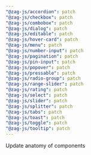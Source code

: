 ```yaml
---
"@zag-js/accordion": patch
"@zag-js/checkbox": patch
"@zag-js/combobox": patch
"@zag-js/dialog": patch
"@zag-js/editable": patch
"@zag-js/hover-card": patch
"@zag-js/menu": patch
"@zag-js/number-input": patch
"@zag-js/pagination": patch
"@zag-js/pin-input": patch
"@zag-js/popover": patch
"@zag-js/pressable": patch
"@zag-js/radio-group": patch
"@zag-js/range-slider": patch
"@zag-js/rating": patch
"@zag-js/select": patch
"@zag-js/slider": patch
"@zag-js/splitter": patch
"@zag-js/tabs": patch
"@zag-js/toast": patch
"@zag-js/toggle": patch
"@zag-js/tooltip": patch
---
```


Update anatomy of components
